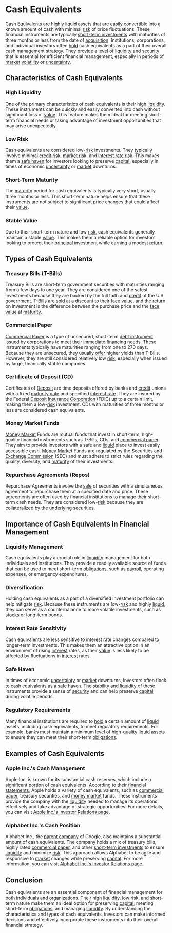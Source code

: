 # Cash Equivalents

Cash Equivalents are highly [liquid](../l/liquid.md) assets that are easily convertible into a known amount of cash with minimal [risk](../r/risk.md) of price fluctuations. These financial instruments are typically [short-term investments](../s/short-term_investments.md) with maturities of three months or less from the date of [acquisition](../a/acquisition.md). Institutions, corporations, and individual investors often [hold](../h/hold.md) cash equivalents as a part of their overall [cash management](../c/cash_management.md) strategy. They provide a level of [liquidity](../l/liquidity.md) and [security](../s/security.md) that is essential for efficient financial management, especially in periods of [market](../m/market.md) [volatility](../v/volatility.md) or [uncertainty](../u/uncertainty_in_trading.md).

## Characteristics of Cash Equivalents

### High Liquidity

One of the primary characteristics of cash equivalents is their high [liquidity](../l/liquidity.md). These instruments can be quickly and easily converted into cash without significant loss of [value](../v/value.md). This feature makes them ideal for meeting short-term financial needs or taking advantage of investment opportunities that may arise unexpectedly.

### Low Risk

Cash equivalents are considered low-[risk](../r/risk.md) investments. They typically involve minimal [credit risk](../c/credit_risk.md), [market risk](../m/market_risk.md), and [interest rate risk](../i/interest_rate_risk.md). This makes them a [safe haven](../s/safe_haven.md) for investors looking to preserve [capital](../c/capital.md), especially in times of economic [uncertainty](../u/uncertainty_in_trading.md) or [market](../m/market.md) downturns.

### Short-Term Maturity

The [maturity](../m/maturity.md) period for cash equivalents is typically very short, usually three months or less. This short-term nature helps ensure that these instruments are not subject to significant price changes that could affect their [value](../v/value.md).

### Stable Value

Due to their short-term nature and low [risk](../r/risk.md), cash equivalents generally maintain a stable [value](../v/value.md). This makes them a reliable option for investors looking to protect their [principal](../p/principal.md) investment while earning a modest [return](../r/return.md).

## Types of Cash Equivalents

### Treasury Bills (T-Bills)

Treasury Bills are short-term government securities with maturities ranging from a few days to one year. They are considered one of the safest investments because they are backed by the full faith and [credit](../c/credit.md) of the U.S. government. T-Bills are sold at a [discount](../d/discount.md) to their [face value](../f/face_value.md), and the [return](../r/return.md) on investment is the difference between the purchase price and the [face value](../f/face_value.md) at [maturity](../m/maturity.md).

### Commercial Paper

[Commercial Paper](../c/commercial_paper.md) is a type of unsecured, short-term [debt instrument](../d/debt_instrument.md) issued by corporations to meet their immediate [financing](../f/financing.md) needs. These instruments typically have maturities ranging from one to 270 days. Because they are unsecured, they usually [offer](../o/offer.md) higher yields than T-Bills. However, they are still considered relatively low [risk](../r/risk.md), especially when issued by large, financially stable companies.

### Certificate of Deposit (CD)

Certificates of [Deposit](../d/deposit.md) are time deposits offered by banks and [credit](../c/credit.md) unions with a fixed [maturity date](../m/maturity_date.md) and specified [interest rate](../i/interest_rate.md). They are insured by the Federal [Deposit](../d/deposit.md) [Insurance](../i/insurance.md) [Corporation](../c/corporation.md) (FDIC) up to a certain limit, making them a low-[risk](../r/risk.md) investment. CDs with maturities of three months or less are considered cash equivalents.

### Money Market Funds

[Money Market](../m/money_market.md) Funds are mutual funds that invest in short-term, high-quality financial instruments such as T-Bills, CDs, and [commercial paper](../c/commercial_paper.md). They aim to provide investors with a safe and [liquid](../l/liquid.md) place to invest easily accessible cash. [Money Market](../m/money_market.md) Funds are regulated by the Securities and [Exchange](../e/exchange.md) [Commission](../c/commission.md) (SEC) and must adhere to strict rules regarding the quality, diversity, and [maturity](../m/maturity.md) of their investments.

### Repurchase Agreements (Repos)

Repurchase Agreements involve the [sale](../s/sale.md) of securities with a simultaneous agreement to repurchase them at a specified date and price. These agreements are often used by financial institutions to manage their short-term cash needs. They are considered low-[risk](../r/risk.md) because they are collateralized by the [underlying](../u/underlying.md) securities.

## Importance of Cash Equivalents in Financial Management

### Liquidity Management

Cash equivalents play a crucial role in [liquidity](../l/liquidity.md) management for both individuals and institutions. They provide a readily available source of funds that can be used to meet short-term [obligations](../o/obligation.md), such as [payroll](../p/payroll.md), operating expenses, or emergency expenditures.

### Diversification

Holding cash equivalents as a part of a diversified investment portfolio can help mitigate [risk](../r/risk.md). Because these instruments are low-[risk](../r/risk.md) and highly [liquid](../l/liquid.md), they can serve as a counterbalance to more volatile investments, such as [stocks](../s/stock.md) or long-term bonds.

### Interest Rate Sensitivity

Cash equivalents are less sensitive to [interest rate](../i/interest_rate.md) changes compared to longer-term investments. This makes them an attractive option in an environment of rising [interest](../i/interest.md) rates, as their [value](../v/value.md) is less likely to be affected by fluctuations in [interest](../i/interest.md) rates.

### Safe Haven

In times of economic [uncertainty](../u/uncertainty_in_trading.md) or [market](../m/market.md) downturns, investors often flock to cash equivalents as a [safe haven](../s/safe_haven.md). The stability and [liquidity](../l/liquidity.md) of these instruments provide a sense of [security](../s/security.md) and can help preserve [capital](../c/capital.md) during volatile periods.

### Regulatory Requirements

Many financial institutions are required to [hold](../h/hold.md) a certain amount of [liquid](../l/liquid.md) assets, including cash equivalents, to meet regulatory requirements. For example, banks must maintain a minimum level of high-quality [liquid](../l/liquid.md) assets to ensure they can meet their short-term [obligations](../o/obligation.md).

## Examples of Cash Equivalents

### Apple Inc.'s Cash Management

Apple Inc. is known for its substantial cash reserves, which include a significant portion of cash equivalents. According to their [financial statements](../f/financial_statements.md), Apple holds a variety of cash equivalents, such as [commercial paper](../c/commercial_paper.md), treasury securities, and [money market](../m/money_market.md) funds. These instruments provide the company with the [liquidity](../l/liquidity.md) needed to manage its operations effectively and take advantage of strategic opportunities. For more details, you can visit [Apple Inc.'s Investor Relations page](https://investor.apple.com).

### Alphabet Inc.'s Cash Position

Alphabet Inc., the [parent company](../p/parent_company.md) of Google, also maintains a substantial amount of cash equivalents. The company holds a mix of treasury bills, highly rated [commercial paper](../c/commercial_paper.md), and other [short-term investments](../s/short-term_investments.md) to ensure [liquidity](../l/liquidity.md) and minimize [risk](../r/risk.md). This approach allows Alphabet to be agile and responsive to [market](../m/market.md) changes while preserving [capital](../c/capital.md). For more information, you can visit [Alphabet Inc.'s Investor Relations page](https://abc.xyz/investor/).

## Conclusion

Cash equivalents are an essential component of financial management for both individuals and organizations. Their high [liquidity](../l/liquidity.md), low [risk](../r/risk.md), and short-term nature make them an ideal option for preserving [capital](../c/capital.md), meeting short-term [obligations](../o/obligation.md), and managing [liquidity](../l/liquidity.md). By understanding the characteristics and types of cash equivalents, investors can make informed decisions and effectively incorporate these instruments into their overall financial strategy.